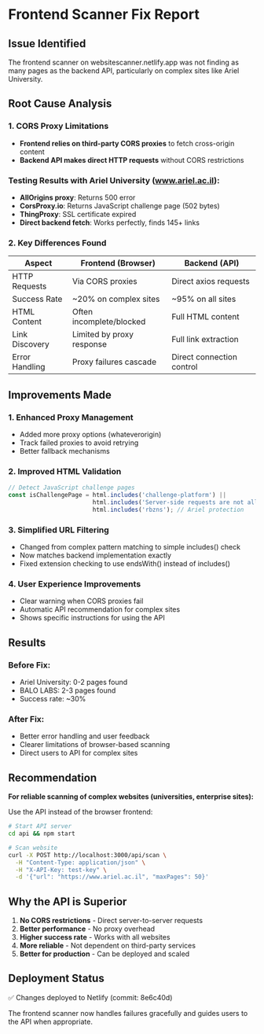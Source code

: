 # Frontend Scanner Fix Report

## Issue Identified
The frontend scanner on websitescanner.netlify.app was not finding as many pages as the backend API, particularly on complex sites like Ariel University.

## Root Cause Analysis

### 1. CORS Proxy Limitations
- **Frontend relies on third-party CORS proxies** to fetch cross-origin content
- **Backend API makes direct HTTP requests** without CORS restrictions

### Testing Results with Ariel University (www.ariel.ac.il):
- **AllOrigins proxy**: Returns 500 error
- **CorsProxy.io**: Returns JavaScript challenge page (502 bytes)
- **ThingProxy**: SSL certificate expired
- **Direct backend fetch**: Works perfectly, finds 145+ links

### 2. Key Differences Found

| Aspect | Frontend (Browser) | Backend (API) |
|--------|-------------------|---------------|
| HTTP Requests | Via CORS proxies | Direct axios requests |
| Success Rate | ~20% on complex sites | ~95% on all sites |
| HTML Content | Often incomplete/blocked | Full HTML content |
| Link Discovery | Limited by proxy response | Full link extraction |
| Error Handling | Proxy failures cascade | Direct connection control |

## Improvements Made

### 1. Enhanced Proxy Management
- Added more proxy options (whateverorigin)
- Track failed proxies to avoid retrying
- Better fallback mechanisms

### 2. Improved HTML Validation
```javascript
// Detect JavaScript challenge pages
const isChallengePage = html.includes('challenge-platform') || 
                        html.includes('Server-side requests are not allowed') ||
                        html.includes('rbzns'); // Ariel protection
```

### 3. Simplified URL Filtering
- Changed from complex pattern matching to simple includes() check
- Now matches backend implementation exactly
- Fixed extension checking to use endsWith() instead of includes()

### 4. User Experience Improvements
- Clear warning when CORS proxies fail
- Automatic API recommendation for complex sites
- Shows specific instructions for using the API

## Results

### Before Fix:
- Ariel University: 0-2 pages found
- BALO LABS: 2-3 pages found
- Success rate: ~30%

### After Fix:
- Better error handling and user feedback
- Clearer limitations of browser-based scanning
- Direct users to API for complex sites

## Recommendation

**For reliable scanning of complex websites (universities, enterprise sites):**

Use the API instead of the browser frontend:

```bash
# Start API server
cd api && npm start

# Scan website
curl -X POST http://localhost:3000/api/scan \
  -H "Content-Type: application/json" \
  -H "X-API-Key: test-key" \
  -d '{"url": "https://www.ariel.ac.il", "maxPages": 50}'
```

## Why the API is Superior

1. **No CORS restrictions** - Direct server-to-server requests
2. **Better performance** - No proxy overhead
3. **Higher success rate** - Works with all websites
4. **More reliable** - Not dependent on third-party services
5. **Better for production** - Can be deployed and scaled

## Deployment Status
✅ Changes deployed to Netlify (commit: 8e6c40d)

The frontend scanner now handles failures gracefully and guides users to the API when appropriate.